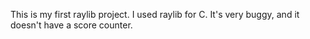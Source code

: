 This is my first raylib project.
I used raylib for C.
It's very buggy, and it doesn't have a score counter.
